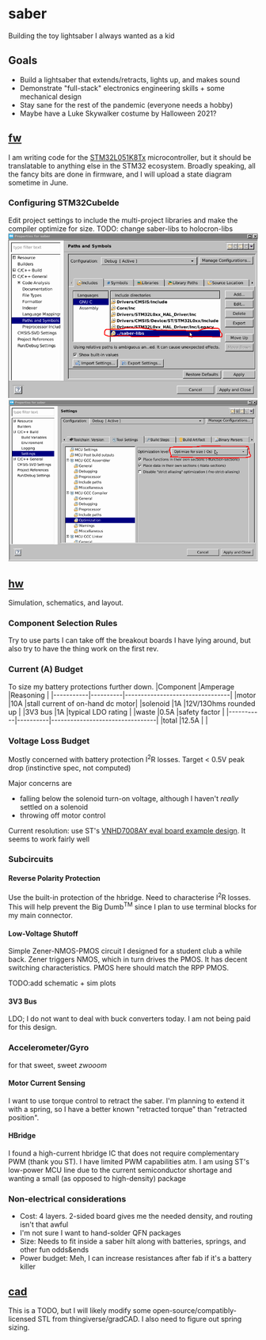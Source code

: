 # saber
Building the toy lightsaber I always wanted as a kid

## Goals
- Build a lightsaber that extends/retracts, lights up, and makes sound
- Demonstrate "full-stack" electronics engineering skills + some mechanical design
- Stay sane for the rest of the pandemic (everyone needs a hobby)
- Maybe have a Luke Skywalker costume by Halloween 2021?

## [fw](fw/)
I am writing code for the [STM32L051K8Tx](hw/KyberBoard/symbol-datasheets/stm32l051t8.pdf) microcontroller, but it should be translatable to anything else in the STM32 ecosystem. Broadly speaking, all the fancy bits are done in firmware, and I will upload a state diagram sometime in June.

### Configuring STM32CubeIde
Edit project settings to include the multi-project libraries and make the compiler optimize for size. TODO: change saber-libs to holocron-libs
![In C/C++ General Settings, add '../saber-libs' to the compiler search path](images-for-docs/include-hardware-h.png)
![Configure the compiler to optimize for size](images-for-docs/compiler-settings.png)

## [hw](hw/)
Simulation, schematics, and layout.

### Component Selection Rules
Try to use parts I can take off the breakout boards I have lying around, but also try to have the thing work on the first rev.

### Current (A) Budget
To size my battery protections further down.
|Component  |Amperage  |Reasoning                        |
|-----------|----------|---------------------------------|
|motor      |10A       |stall current of on-hand dc motor|
|solenoid   |1A        |12V/13Ohms rounded up            |
|3V3 bus    |1A        |typical LDO rating               |
|waste      |0.5A      |safety factor                    |
|-----------|----------|---------------------------------|
|total      |12.5A     |                                 |

### Voltage Loss Budget
Mostly concerned with battery protection I<sup>2</sup>R losses. Target < 0.5V peak drop (instinctive spec, not computed)

Major concerns are
- falling below the solenoid turn-on voltage, although I haven't _really_ settled on a solenoid
- throwing off motor control

Current resolution: use ST's [VNHD7008AY eval board example design](reference-manuals/en-vnhd7008ay.pdf). It seems to work fairly well

### Subcircuits
#### Reverse Polarity Protection
Use the built-in protection of the hbridge. Need to characterise I<sup>2</sup>R losses. This will help prevent the Big Dumb<sup>TM</sup> since I plan to use terminal blocks for my main connector.
#### Low-Voltage Shutoff
Simple Zener-NMOS-PMOS circuit I designed for a student club a while back. Zener triggers NMOS, which in turn drives the PMOS. It has decent switching characteristics. PMOS here should match the RPP PMOS.

TODO:add schematic + sim plots
#### 3V3 Bus
LDO; I do not want to deal with buck converters today. I am not being paid for this design.
### Accelerometer/Gyro
for that sweet, sweet _zwooom_
#### Motor Current Sensing
I want to use torque control to retract the saber. I'm planning to extend it with a spring, so I have a better known "retracted torque" than "retracted position".
#### HBridge
I found a high-current hbridge IC that does not require complementary PWM (thank you ST). I have limited PWM capabilities atm. I am using ST's low-power MCU line due to the current semiconductor shortage and wanting a small (as opposed to high-density) package

### Non-electrical considerations
- Cost: 4 layers. 2-sided board gives me the needed density, and routing isn't that awful
- I'm not sure I want to hand-solder QFN packages
- Size: Needs to fit inside a saber hilt along with batteries, springs, and other fun odds&ends
- Power budget: Meh, I can increase resistances after fab if it's a battery killer


## [cad](cad/)
This is a TODO, but I will likely modify some open-source/compatibly-licensed STL from thingiverse/gradCAD. I also need to figure out spring sizing.
